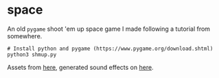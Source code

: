 # space

An old `pygame` shoot 'em up space game I made following a tutorial from somewhere.

```shell
# Install python and pygame (https://www.pygame.org/download.shtml)
python3 shmup.py
```

Assets from [here](https://kenney.nl/), generated sound effects on [here](https://www.bfxr.net/).
